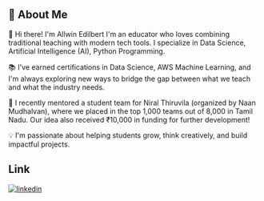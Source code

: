 ## 🚀 About Me
👋 Hi there! I'm Allwin Edilbert
I'm an educator who loves combining traditional teaching with modern tech tools. I specialize in Data Science, Artificial Intelligence (AI), Python Programming.

📚 I've earned certifications in Data Science, AWS Machine Learning, and I'm always exploring new ways to bridge the gap between what we teach and what the industry needs.

🚀 I recently mentored a student team for Niral Thiruvila (organized by Naan Mudhalvan), where we placed in the top 1,000 teams out of 8,000 in Tamil Nadu. Our idea also received ₹10,000 in funding for further development!

💡 I'm passionate about helping students grow, think creatively, and build impactful projects.


## Link
[![linkedin](https://img.shields.io/badge/linkedin-0A66C2?style=for-the-badge&logo=linkedin&logoColor=white)](www.linkedin.com/in/allwinedilbert)








